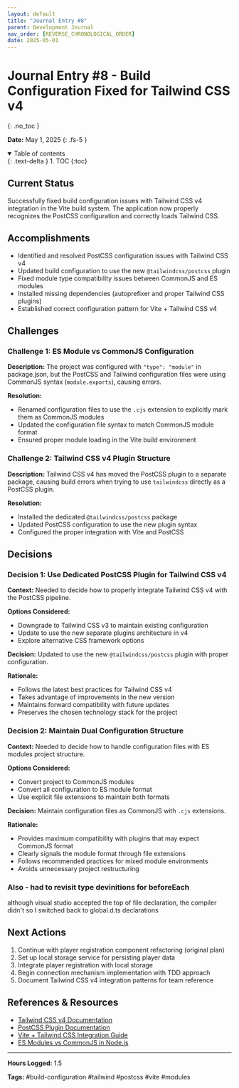 ```yaml
---
layout: default
title: "Journal Entry #8"
parent: Development Journal
nav_order: [REVERSE_CHRONOLOGICAL_ORDER]
date: 2025-05-01
---
```


# Journal Entry #8 - Build Configuration Fixed for Tailwind CSS v4
{: .no_toc }

**Date:** May 1, 2025
{: .fs-5 }

<details open markdown="block">
  <summary>
    Table of contents
  </summary>
  {: .text-delta }
1. TOC
{:toc}
</details>

## Current Status

Successfully fixed build configuration issues with Tailwind CSS v4 integration in the Vite build system. The application now properly recognizes the PostCSS configuration and correctly loads Tailwind CSS.

## Accomplishments

- Identified and resolved PostCSS configuration issues with Tailwind CSS v4
- Updated build configuration to use the new `@tailwindcss/postcss` plugin
- Fixed module type compatibility issues between CommonJS and ES modules
- Installed missing dependencies (autoprefixer and proper Tailwind CSS plugins)
- Established correct configuration pattern for Vite + Tailwind CSS v4

## Challenges

### Challenge 1: ES Module vs CommonJS Configuration

**Description:** The project was configured with `"type": "module"` in package.json, but the PostCSS and Tailwind configuration files were using CommonJS syntax (`module.exports`), causing errors.

**Resolution:** 
- Renamed configuration files to use the `.cjs` extension to explicitly mark them as CommonJS modules
- Updated the configuration file syntax to match CommonJS module format
- Ensured proper module loading in the Vite build environment

### Challenge 2: Tailwind CSS v4 Plugin Structure

**Description:** Tailwind CSS v4 has moved the PostCSS plugin to a separate package, causing build errors when trying to use `tailwindcss` directly as a PostCSS plugin.

**Resolution:**
- Installed the dedicated `@tailwindcss/postcss` package
- Updated PostCSS configuration to use the new plugin syntax
- Configured the proper integration with Vite and PostCSS

## Decisions

### Decision 1: Use Dedicated PostCSS Plugin for Tailwind CSS v4

**Context:** Needed to decide how to properly integrate Tailwind CSS v4 with the PostCSS pipeline.

**Options Considered:**
- Downgrade to Tailwind CSS v3 to maintain existing configuration
- Update to use the new separate plugins architecture in v4
- Explore alternative CSS framework options

**Decision:** Updated to use the new `@tailwindcss/postcss` plugin with proper configuration.

**Rationale:**
- Follows the latest best practices for Tailwind CSS v4
- Takes advantage of improvements in the new version
- Maintains forward compatibility with future updates
- Preserves the chosen technology stack for the project

### Decision 2: Maintain Dual Configuration Structure

**Context:** Needed to decide how to handle configuration files with ES modules project structure.

**Options Considered:**
- Convert project to CommonJS modules
- Convert all configuration to ES module format
- Use explicit file extensions to maintain both formats

**Decision:** Maintain configuration files as CommonJS with `.cjs` extensions.

**Rationale:**
- Provides maximum compatibility with plugins that may expect CommonJS format
- Clearly signals the module format through file extensions
- Follows recommended practices for mixed module environments
- Avoids unnecessary project restructuring

### Also - had to revisit type devinitions for beforeEach
although visual studio accepted the top of file declaration, the compiler didn't so I switched back to global.d.ts declarations

## Next Actions

1. Continue with player registration component refactoring (original plan)
2. Set up local storage service for persisting player data
3. Integrate player registration with local storage
4. Begin connection mechanism implementation with TDD approach
5. Document Tailwind CSS v4 integration patterns for team reference

## References & Resources

- [Tailwind CSS v4 Documentation](https://tailwindcss.com/docs/installation)
- [PostCSS Plugin Documentation](https://github.com/postcss/postcss/tree/main/docs)
- [Vite + Tailwind CSS Integration Guide](https://tailwindcss.com/docs/guides/vite)
- [ES Modules vs CommonJS in Node.js](https://nodejs.org/api/esm.html)

---

**Hours Logged:** 1.5

**Tags:** #build-configuration #tailwind #postcss #vite #modules